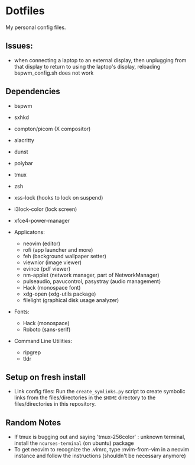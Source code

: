 # Dotfiles

My personal config files.

## Issues:

- when connecting a laptop to an external display, then unplugging from that display to return to using the laptop's display, reloading bspwm_config.sh does not work

## Dependencies

- bspwm
- sxhkd
- compton/picom (X compositor)
- alacritty
- dunst
- polybar
- tmux
- zsh
- xss-lock (hooks to lock on suspend)
- i3lock-color (lock screen)
- xfce4-power-manager

- Applicatons:
    - neovim (editor)
    - rofi (app launcher and more)
    - feh (background wallpaper setter)
    - viewnior (image viewer)
    - evince (pdf viewer)
    - nm-applet (network manager, part of NetworkManager)
    - pulseaudio, pavucontrol, pasystray (audio management)
    - Hack (monospace font)
    - xdg-open (xdg-utils package)
    - filelight (graphical disk usage analyzer)

- Fonts:
    - Hack (monospace)
    - Roboto (sans-serif)

- Command Line Utilities:
    - ripgrep
    - tldr

## Setup on fresh install

- Link config files: Run the `create_symlinks.py` script to create symbolic links from the files/directories in the `$HOME` directory to the files/directories in this repository.

## Random Notes

- If tmux is bugging out and saying 'tmux-256color' : unknown terminal, install the `ncurses-terminal` (on ubuntu) package
- To get neovim to recognize the .vimrc, type :nvim-from-vim in a neovim instance and follow the instructions (shouldn't be necessary anymore)
